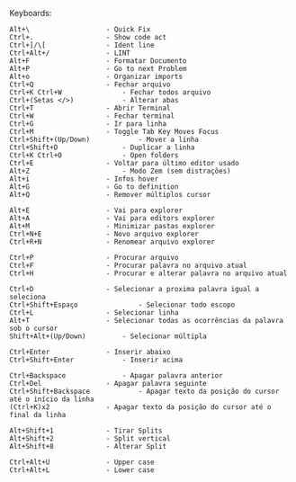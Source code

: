 Keyboards:

	Alt+\					- Quick Fix
	Ctrl+.					- Show code act
	Ctrl+]/\[				- Ident line
	Ctrl+Alt+/				- LINT
	Alt+F					- Formatar Documento
	Alt+P					- Go to next Problem
	Alt+o		 			- Organizar imports
	Ctrl+Q					- Fechar arquivo
	Ctrl+K Ctrl+W				- Fechar todos arquivo
	Ctrl+(Setas </>)			- Alterar abas
	Ctrl+T					- Abrir Terminal
	Ctrl+W	 	 			- Fechar terminal
	Ctrl+G					- Ir para linha
	Ctrl+M					- Toggle Tab Key Moves Focus
	Ctrl+Shift+(Up/Down)			- Mover a linha
  	Ctrl+Shift+D    			- Duplicar a linha
	Ctrl+K Ctrl+O				- Open folders
	Ctrl+E					- Voltar para último editor usado
	Alt+Z			      		- Modo Zem (sem distrações)
	Alt+i					- Infos hover
	Alt+G					- Go to definition
	Alt+Q					- Remover múltiplos cursor
	
	Alt+E					- Vai para explorer
	Alt+A					- Vai para editors explorer
	Alt+M					- Minimizar pastas explorer
	Ctrl+N+E				- Novo arquivo explorer
	Ctrl+R+N				- Renomear arquivo explorer
	
	Ctrl+P 					- Procurar arquivo
	Ctrl+F					- Procurar palavra no arquivo atual
	Ctrl+H					- Procurar e alterar palavra no arquivo atual
	
	Ctrl+D					- Selecionar a proxima palavra igual a seleciona
	Ctrl+Shift+Espaço	    		- Selecionar todo escopo
	Ctrl+L					- Selecionar linha
	Alt+T					- Selecionar todas as ocorrências da palavra sob o cursor
	Shift+Alt+(Up/Down)			- Selecionar múltipla
	
	Ctrl+Enter				- Inserir abaixo
	Ctrl+Shift+Enter		  	- Inserir acima
	
	Ctrl+Backspace			  	- Apagar palavra anterior
	Ctrl+Del				- Apagar palavra seguinte
	Ctrl+Shift+Backspace			- Apagar texto da posição do cursor até o início da linha
	(Ctrl+K)x2				- Apagar texto da posição do cursor até o final da linha
	
	Alt+Shift+1				- Tirar Splits
	Alt+Shift+2				- Split vertical
	Alt+Shift+8				- Alterar Split
	
	Ctrl+Alt+U				- Upper case
	Ctrl+Alt+L				- Lower case
